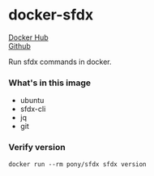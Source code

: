 # docker-sfdx

[Docker Hub](https://hub.docker.com/repository/docker/ponyci/sfdx)  
[Github](https://github.com/pony-ci/docker-sfdx)  

Run sfdx commands in docker.

### What's in this image
* ubuntu
* sfdx-cli
* jq
* git

### Verify version
`docker run --rm pony/sfdx sfdx version`


